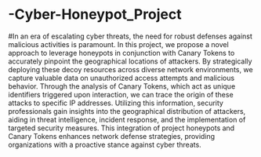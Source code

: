 # -Cyber-Honeypot_Project
#In an era of escalating cyber threats, the need for robust defenses against malicious activities is paramount. In this project, we propose a novel approach to leverage honeypots in conjunction with Canary Tokens to accurately pinpoint the geographical locations of attackers. By strategically deploying these decoy resources across diverse network environments, we capture valuable data on unauthorized access attempts and malicious behavior. Through the analysis of Canary Tokens, which act as unique identifiers triggered upon interaction, we can trace the origin of these attacks to specific IP addresses. Utilizing this information, security professionals gain insights into the geographical distribution of attackers, aiding in threat intelligence, incident response, and the implementation of targeted security measures. This integration of project honeypots and Canary Tokens enhances network defense strategies, providing organizations with a proactive stance against cyber threats.
